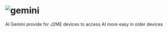 # ![gemini](https://github.com/user-attachments/assets/553a5190-06fe-4c53-87f0-d059578b9460)
AI Gemini provide for J2ME devices to access AI more easy in older devices
